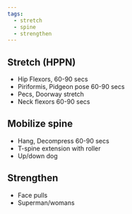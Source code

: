 ```yaml
---
tags:
  - stretch
  - spine
  - strengthen
---
```

## Stretch (HPPN)
- Hip Flexors, 60-90 secs
- Piriformis, Pidgeon pose 60-90 secs
- Pecs, Doorway stretch
- Neck flexors 60-90 secs

## Mobilize spine
- Hang, Decompress 60-90 secs
- T-spine extension with roller
- Up/down dog

## Strengthen
- Face pulls
- Superman/womans
